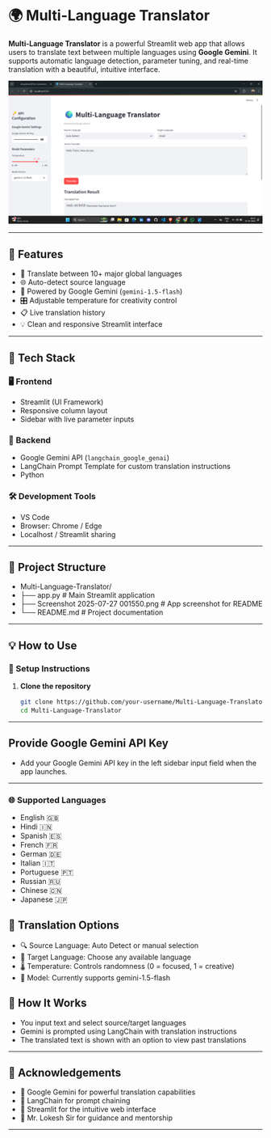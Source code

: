 # 🌍 Multi-Language Translator

**Multi-Language Translator** is a powerful Streamlit web app that allows users to translate text between multiple languages using **Google Gemini**. It supports automatic language detection, parameter tuning, and real-time translation with a beautiful, intuitive interface.

![Screenshot](Screenshot%202025-07-27%20001550.png)

---

## 🚀 Features

- 🔄 Translate between 10+ major global languages  
- 🌐 Auto-detect source language  
- 🤖 Powered by Google Gemini (`gemini-1.5-flash`)  
- 🎛️ Adjustable temperature for creativity control  
- 📋 Live translation history  
- 💡 Clean and responsive Streamlit interface

---

## 🧪 Tech Stack

### 🖥️ Frontend
- Streamlit (UI Framework)
- Responsive column layout
- Sidebar with live parameter inputs

### 🧠 Backend
- Google Gemini API (`langchain_google_genai`)
- LangChain Prompt Template for custom translation instructions
- Python

### 🛠 Development Tools
- VS Code
- Browser: Chrome / Edge
- Localhost / Streamlit sharing

---

## 📁 Project Structure
- Multi-Language-Translator/
- ├── app.py # Main Streamlit application
- ├── Screenshot 2025-07-27 001550.png # App screenshot for README
- └── README.md # Project documentation

---

## 💡 How to Use

### 🔧 Setup Instructions

1. **Clone the repository**
   ```bash
   git clone https://github.com/your-username/Multi-Language-Translator.git
   cd Multi-Language-Translator

---

## Provide Google Gemini API Key
- Add your Google Gemini API key in the left sidebar input field when the app launches.

--- 

### 🌐 Supported Languages
- English 🇬🇧
- Hindi 🇮🇳
- Spanish 🇪🇸
- French 🇫🇷
- German 🇩🇪
- Italian 🇮🇹
- Portuguese 🇵🇹
- Russian 🇷🇺
- Chinese 🇨🇳
- Japanese 🇯🇵

## 📌 Translation Options
- 🔍 Source Language: Auto Detect or manual selection
- 🎯 Target Language: Choose any available language
- 🌡️ Temperature: Controls randomness (0 = focused, 1 = creative)
- 🧠 Model: Currently supports gemini-1.5-flash


## 🧠 How It Works
- You input text and select source/target languages
- Gemini is prompted using LangChain with translation instructions
- The translated text is shown with an option to view past translations

---

## 🙌 Acknowledgements
- 🤖 Google Gemini for powerful translation capabilities
- 🔗 LangChain for prompt chaining
- 💬 Streamlit for the intuitive web interface
- 🙏 Mr. Lokesh Sir for guidance and mentorship

---